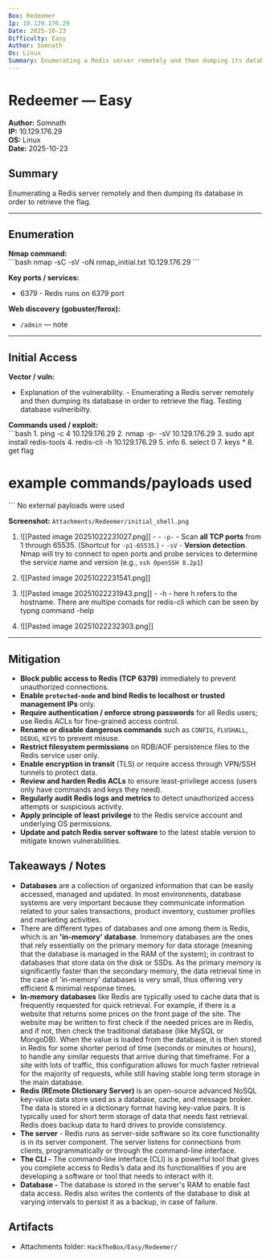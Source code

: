 ```yaml
---
Box: Redeemer
Ip: 10.129.176.29
Date: 2025-10-23
Difficulty: Easy
Author: Somnath
Os: Linux
Summary: Enumerating a Redis server remotely and then dumping its database in order to retrieve the flag.
---
```


# Redeemer — Easy

**Author:** Somnath  
**IP:** 10.129.176.29  
**OS:** Linux  
**Date:** 2025-10-23  

## Summary
Enumerating a Redis server remotely and then dumping its database in order to retrieve the flag.

---

## Enumeration
**Nmap command:**  
\`\`\`bash
nmap -sC -sV -oN nmap_initial.txt 10.129.176.29
\`\`\`

**Key ports / services:**  
- 6379 - Redis runs on 6379 port

**Web discovery (gobuster/ferox):**  
- `/admin` — note

---

## Initial Access
**Vector / vuln:**  
- Explanation of the vulnerability. - Enumerating a Redis server remotely and then dumping its database in order to retrieve the flag. Testing database vulneribilty.

**Commands used / exploit:**  
\`\`\`bash
	1. ping -c 4 10.129.176.29
	2. nmap -p- -sV 10.129.176.29
	3. sudo apt install redis-tools
	4. redis-cli -h 10.129.176.29
	5. info
	6. select 0
	7. keys *
	8. get flag
  
# example commands/payloads used
\`\`\`
	No external payloads were used

**Screenshot:** `Attachments/Redeemer/initial_shell.png`
	
  1. ![[Pasted image 20251022231027.png]]
	- - `-p-`  - Scan **all TCP ports** from 1 through 65535. (Shortcut for `-p1-65535`.)
	- `-sV`  - **Version detection**. Nmap will try to connect to open ports and probe services to determine the service name and version (e.g., `ssh OpenSSH 8.2p1`)
	
   2. ![[Pasted image 20251022231541.png]]
   3. ![[Pasted image 20251022231943.png]]
	- -h - here h refers to the hostname. There are multipe comads for redis-cli which can be seen by typng command -help
	
   4. ![[Pasted image 20251022232303.png]]

---

## Mitigation
- **Block public access to Redis (TCP 6379)** immediately to prevent unauthorized connections.
- **Enable `protected-mode` and bind Redis to localhost or trusted management IPs** only.
- **Require authentication / enforce strong passwords** for all Redis users; use Redis ACLs for fine-grained access control.
- **Rename or disable dangerous commands** such as `CONFIG`, `FLUSHALL`, `DEBUG`, `KEYS` to prevent misuse.
- **Restrict filesystem permissions** on RDB/AOF persistence files to the Redis service user only.
- **Enable encryption in transit** (TLS) or require access through VPN/SSH tunnels to protect data.
- **Review and harden Redis ACLs** to ensure least-privilege access (users only have commands and keys they need).
- **Regularly audit Redis logs and metrics** to detect unauthorized access attempts or suspicious activity.
- **Apply principle of least privilege** to the Redis service account and underlying OS permissions.
- **Update and patch Redis server software** to the latest stable version to mitigate known vulnerabilities.

## Takeaways / Notes
- **Databases** are a collection of organized information that can be easily accessed, managed and updated. In most environments, database systems are very important because they communicate information related to your sales transactions, product inventory, customer profiles and marketing activities. 
- There are different types of databases and one among them is Redis, which is an **'in-memory' database**. Inmemory databases are the ones that rely essentially on the primary memory for data storage (meaning that the database is managed in the RAM of the system); in contrast to databases that store data on the disk or SSDs. As the primary memory is significantly faster than the secondary memory, the data retrieval time in the case of 'in-memory' databases is very small, thus offering very efficient & minimal response times. 
- **In-memory databases** like Redis are typically used to cache data that is frequently requested for quick retrieval. For example, if there is a website that returns some prices on the front page of the site. The website may be written to first check if the needed prices are in Redis, and if not, then check the traditional database (like MySQL or MongoDB). When the value is loaded from the database, it is then stored in Redis for some shorter period of time (seconds or minutes or hours), to handle any similar requests that arrive during that timeframe. For a site with lots of traffic, this configuration allows for much faster retrieval for the majority of requests, while still having stable long term storage in the main database.
- **Redis (REmote DIctionary Server)** is an open-source advanced NoSQL key-value data store used as a database, cache, and message broker. The data is stored in a dictionary format having key-value pairs. It is typically used for short term storage of data that needs fast retrieval. Redis does backup data to hard drives to provide consistency.
- **The server** -  Redis runs as server-side software so its core functionality is in its server component. The server listens for connections from clients, programmatically or through the command-line interface.
- **The CLI -** The command-line interface (CLI) is a powerful tool that gives you complete access to Redis’s data and its functionalities if you are developing a software or tool that needs to interact with it.
- **Database -** The database is stored in the server's RAM to enable fast data access. Redis also writes the contents of the database to disk at varying intervals to persist it as a backup, in case of failure.

## Artifacts
- Attachments folder: `HackTheBox/Easy/Redeemer/`

